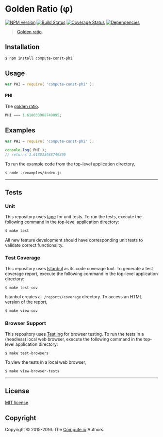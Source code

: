 Golden Ratio (φ)
===
[![NPM version][npm-image]][npm-url] [![Build Status][build-image]][build-url] [![Coverage Status][coverage-image]][coverage-url] [![Dependencies][dependencies-image]][dependencies-url]

> [Golden ratio][phi].


## Installation

``` bash
$ npm install compute-const-phi
```


## Usage

``` javascript
var PHI = require( 'compute-const-phi' );
```

#### PHI

The [golden ratio][phi-value].

``` javascript
PHI === 1.618033988749895;
```


## Examples

``` javascript
var PHI = require( 'compute-const-phi' );

console.log( PHI );
// returns 1.618033988749895
```

To run the example code from the top-level application directory,

``` bash
$ node ./examples/index.js
```


---
## Tests

### Unit

This repository uses [tape][tape] for unit tests. To run the tests, execute the following command in the top-level application directory:

``` bash
$ make test
```

All new feature development should have corresponding unit tests to validate correct functionality.


### Test Coverage

This repository uses [Istanbul][istanbul] as its code coverage tool. To generate a test coverage report, execute the following command in the top-level application directory:

``` bash
$ make test-cov
```

Istanbul creates a `./reports/coverage` directory. To access an HTML version of the report,

``` bash
$ make view-cov
```


### Browser Support

This repository uses [Testling][testling] for browser testing. To run the tests in a (headless) local web browser, execute the following command in the top-level application directory:

``` bash
$ make test-browsers
```

To view the tests in a local web browser,

``` bash
$ make view-browser-tests
```

<!-- [![browser support][browsers-image]][browsers-url] -->


---
## License

[MIT license](http://opensource.org/licenses/MIT).


## Copyright

Copyright &copy; 2015-2016. The [Compute.io][compute-io] Authors.


[npm-image]: http://img.shields.io/npm/v/const-phi.svg
[npm-url]: https://npmjs.org/package/const-phi

[build-image]: http://img.shields.io/travis/const-io/phi/master.svg
[build-url]: https://travis-ci.org/const-io/phi

[coverage-image]: https://img.shields.io/codecov/c/github/const-io/phi/master.svg
[coverage-url]: https://codecov.io/github/const-io/phi?branch=master

[dependencies-image]: http://img.shields.io/david/const-io/phi.svg
[dependencies-url]: https://david-dm.org/const-io/phi

[dev-dependencies-image]: http://img.shields.io/david/dev/const-io/phi.svg
[dev-dependencies-url]: https://david-dm.org/dev/const-io/phi

[github-issues-image]: http://img.shields.io/github/issues/const-io/phi.svg
[github-issues-url]: https://github.com/const-io/phi/issues

[tape]: https://github.com/substack/tape
[istanbul]: https://github.com/gotwarlost/istanbul
[testling]: https://ci.testling.com

[compute-io]: https://github.com/compute-io/

[phi]: http://en.wikipedia.org/wiki/Golden_ratio
[phi-value]: http://oeis.org/A001622
